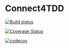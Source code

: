 # Connect4TDD

[![Build status](https://ci.appveyor.com/api/projects/status/us37y97uvp27qmw2?svg=true)](https://ci.appveyor.com/project/funkysi1701/connect4tdd)

[![Coverage Status](https://coveralls.io/repos/github/funkysi1701/Connect4/badge.svg?branch=master)](https://coveralls.io/github/funkysi1701/Connect4?branch=master)

[![codecov](https://codecov.io/gh/funkysi1701/Connect4TDD/branch/master/graph/badge.svg)](https://codecov.io/gh/funkysi1701/Connect4TDD)
